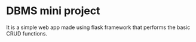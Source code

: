 # DBMS mini project
It is a simple web app made using flask framework that performs the basic CRUD functions.


